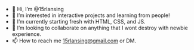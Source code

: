 - 👋 Hi, I’m @15rlansing
- 👀 I’m interested in interactive projects and learning from people!
- 🌱 I’m currently starting fresh with HTML, CSS, and JS.
- 💞️ I’m looking to collaborate on anything that I wont destroy with newbie experience.
- 📫 How to reach me 15rlansing@gmail.com or DM.

<!---
15rlansing/15rlansing is a ✨ special ✨ repository because its `README.md` (this file) appears on your GitHub profile.
You can click the Preview link to take a look at your changes.
--->
